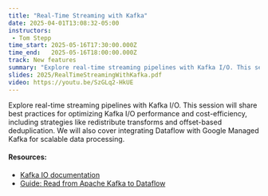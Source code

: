 ```yaml
---
title: "Real-Time Streaming with Kafka"
date: 2025-04-01T13:08:32-05:00
instructors:
 - Tom Stepp
time_start: 2025-05-16T17:30:00.000Z
time_end:   2025-05-16T18:00:00.000Z
track: New features
summary: "Explore real-time streaming pipelines with Kafka I/O. This session will share best practices for optimizing Kafka I/O performance and cost-efficiency, including strategies like redistribute transforms and offset-based deduplication. We will also cover integrating Dataflow with Google Managed Kafka for scalable data processing."
slides: 2025/RealTimeStreamingWithKafka.pdf
video: https://youtu.be/SzGLq2-HkUE
---
```


Explore real-time streaming pipelines with Kafka I/O. This session will share best practices for optimizing Kafka I/O performance and cost-efficiency, including strategies like redistribute transforms and offset-based deduplication. We will also cover integrating Dataflow with Google Managed Kafka for scalable data processing.

#### Resources:
* [Kafka IO documentation](https://beam.apache.org/releases/javadoc/current/org/apache/beam/sdk/io/kafka/KafkaIO.html)
* [Guide: Read from Apache Kafka to Dataflow](https://cloud.google.com/dataflow/docs/guides/read-from-kafka)
